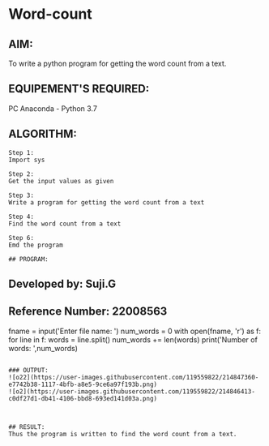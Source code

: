 # Word-count
## AIM:
To write a python program for getting the word count from a text.
## EQUIPEMENT'S REQUIRED: 
PC
Anaconda - Python 3.7
## ALGORITHM: 
```
Step 1:
Import sys

Step 2:
Get the input values as given

Step 3:
Write a program for getting the word count from a text

Step 4:
Find the word count from a text

Step 6:
Emd the program

## PROGRAM:
```
## Developed by: Suji.G
## Reference Number: 22008563
fname = input('Enter file name: ')
num_words = 0
with open(fname, 'r') as f:
    for line in f:
        words = line.split()
        num_words += len(words)
print('Number of words: ',num_words)
```

### OUTPUT:
![o22](https://user-images.githubusercontent.com/119559822/214847360-e7742b38-1117-4bfb-a8e5-9ce6a97f193b.png)
![o2](https://user-images.githubusercontent.com/119559822/214846413-c0df27d1-db41-4106-bbd8-693ed141d03a.png)



## RESULT:
Thus the program is written to find the word count from a text.
